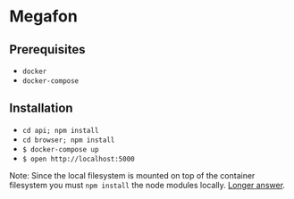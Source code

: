 # Megafon

## Prerequisites
+ `docker`
+ `docker-compose`

## Installation
+ `cd api; npm install`
+ `cd browser; npm install`
+ `$ docker-compose up`
+ `$ open http://localhost:5000`

Note: Since the local filesystem is mounted on top of the container filesystem you must `npm install` the node modules locally. [Longer answer](https://github.com/revinfrastruct/megafon/issues/3).
